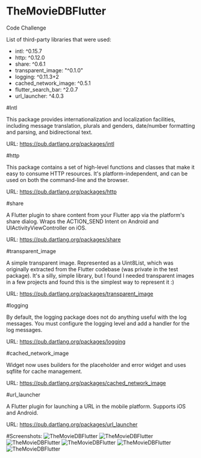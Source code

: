 # TheMovieDBFlutter
Code Challenge

List of third-party libraries that were used:

  - intl: ^0.15.7
  - http: ^0.12.0
  - share: ^0.6.1
  - transparent_image: "^0.1.0"
  - logging: ^0.11.3+2
  - cached_network_image: ^0.5.1
  - flutter_search_bar: ^2.0.7
  - url_launcher: ^4.0.3

#Intl

This package provides internationalization and localization facilities, including message translation, plurals and genders, date/number formatting and parsing, and bidirectional text.

URL: https://pub.dartlang.org/packages/intl

#http

This package contains a set of high-level functions and classes that make it easy to consume HTTP resources. It's platform-independent, and can be used on both the command-line and the browser.

URL: https://pub.dartlang.org/packages/http

#share

A Flutter plugin to share content from your Flutter app via the platform's share dialog.
Wraps the ACTION_SEND Intent on Android and UIActivityViewController on iOS.

URL: https://pub.dartlang.org/packages/share

#transparent_image

A simple transparent image. Represented as a Uint8List, which was originally extracted from the Flutter codebase (was private in the test package). It's a silly, simple library, but I found I needed transparent images in a few projects and found this is the simplest way to represent it :)

URL: https://pub.dartlang.org/packages/transparent_image

#logging

By default, the logging package does not do anything useful with the log messages. You must configure the logging level and add a handler for the log messages.

URL: https://pub.dartlang.org/packages/logging

#cached_network_image

Widget now uses builders for the placeholder and error widget and uses sqflite for cache management. 

URL: https://pub.dartlang.org/packages/cached_network_image

#url_launcher

A Flutter plugin for launching a URL in the mobile platform. Supports iOS and Android.

URL: https://pub.dartlang.org/packages/url_launcher

#Screenshots:
![TheMovieDBFlutter](https://github.com/edwylugo/TheMovieDBFlutter/blob/master/screenshots/01_LaunchScreen.png?raw=true)
![TheMovieDBFlutter](https://github.com/edwylugo/TheMovieDBFlutter/blob/master/screenshots/02_Home.png?raw=true)
![TheMovieDBFlutter](https://github.com/edwylugo/TheMovieDBFlutter/blob/master/screenshots/03_ScrollView.png?raw=true)
![TheMovieDBFlutter](https://github.com/edwylugo/TheMovieDBFlutter/blob/master/screenshots/04_DetailsMovies.png?raw=true)
![TheMovieDBFlutter](https://github.com/edwylugo/TheMovieDBFlutter/blob/master/screenshots/05_ModeDetails.png?raw=true)
![TheMovieDBFlutter](https://github.com/edwylugo/TheMovieDBFlutter/blob/master/screenshots/06_Search.png?raw=true)

